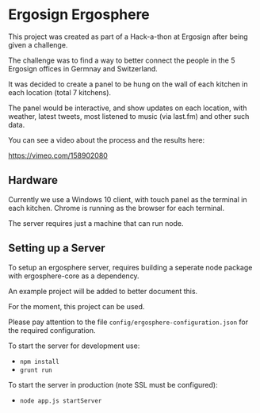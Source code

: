 # Ergosign Ergosphere

This project was created as part of a Hack-a-thon at Ergosign after being given a challenge.

The challenge was to find a way to better connect the people in the 5 Ergosign offices in Germnay and Switzerland.

It was decided to create a panel to be hung on the wall of each kitchen in each location (total 7 kitchens).

The panel would be interactive, and show updates on each location, with weather, latest tweets, most listened to 
music (via last.fm) and other such data.

You can see a video about the process and the results here:

https://vimeo.com/158902080

## Hardware

Currently we use a Windows 10 client, with touch panel as the terminal in each kitchen. Chrome is running as the browser for 
each terminal.

The server requires just a machine that can run node.

## Setting up a Server

To setup an ergosphere server, requires building a seperate node package with ergosphere-core as a dependency.

An example project will be added to better document this.

For the moment, this project can be used.

Please pay attention to the file `config/ergosphere-configuration.json` for the required configuration.

To start the server for development use:

- `npm install`
- `grunt run`

To start the server in production (note SSL must be configured):

- `node app.js startServer`




  